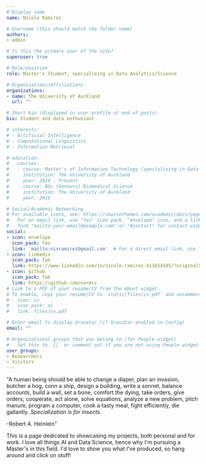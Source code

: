 ```yaml
---
# Display name
name: Nicole Ramirez

# Username (this should match the folder name)
authors:
- admin

# Is this the primary user of the site?
superuser: true

# Role/position
role: Master's Student, specialising in Data Analytics/Science

# Organizations/Affiliations
organizations:
- name: The University of Auckland
  url: ""

# Short bio (displayed in user profile at end of posts)
bio: Student and data enthusiast

# interests:
# - Artificial Intelligence
# - Computational Linguistics
# - Information Retrieval

# education:
#   courses:
#   - course: Master's of Information Technology (specialising in Data Analytics/Science)
#     institution: The University of Auckland
#     year: 2019 - Present
#   - course: BSc (Honours) Biomedical Science
#     institution: The University of Auckland
#     year: 2016

# Social/Academic Networking
# For available icons, see: https://sourcethemes.com/academic/docs/page-builder/#icons
#   For an email link, use "fas" icon pack, "envelope" icon, and a link in the
#   form "mailto:your-email@example.com" or "#contact" for contact widget.
social:
- icon: envelope
  icon_pack: fas
  link: 'mailto:nixramirez@gmail.com'  # For a direct email link, use "mailto:test@example.org".
- icon: linkedin
  icon_pack: fab
  link: https://www.linkedin.com/in/nicole-ramirez-b11b54105/?originalSubdomain=nz
- icon: github
  icon_pack: fab
  link: https://github.com/nxrmrz
# Link to a PDF of your resume/CV from the About widget.
# To enable, copy your resume/CV to `static/files/cv.pdf` and uncomment the lines below.
# - icon: cv
#   icon_pack: ai
#   link: files/cv.pdf

# Enter email to display Gravatar (if Gravatar enabled in Config)
email: ""

# Organizational groups that you belong to (for People widget)
#   Set this to `[]` or comment out if you are not using People widget.
user_groups:
- Researchers
- Visitors
---
```


"A human being should be able to change a diaper, plan an invasion, butcher a hog, conn a ship, design a building, write a sonnet, balance accounts, build a wall, set a bone, comfort the dying, take orders, give orders, cooperate, act alone, solve equations, analyze a new problem, pitch manure, program a computer, cook a tasty meal, fight efficiently, die gallantly. *Specialization is for insects*.

-Robert A. Heinlein"

This is a page dedicated to showcasing my projects, both personal and for work. I love all things AI and Data Science, hence why I'm pursuing a Master's in this field. I'd love to show you what I've produced, so hang around and click on stuff! 
